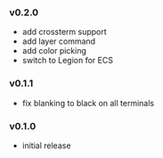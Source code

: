 ### v0.2.0
* add crossterm support
* add layer command
* add color picking
* switch to Legion for ECS

### v0.1.1
* fix blanking to black on all terminals

### v0.1.0
* initial release
